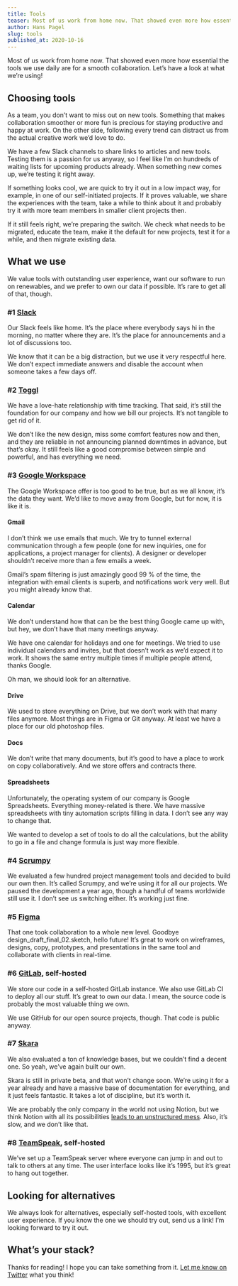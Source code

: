 ```yaml
---
title: Tools
teaser: Most of us work from home now. That showed even more how essential the tools we use daily are for a smooth collaboration. Let’s have a look at what we’re using!
author: Hans Pagel
slug: tools
published_at: 2020-10-16
---
```


Most of us work from home now. That showed even more how essential the tools we use daily are for a smooth collaboration. Let’s have a look at what we’re using!

## Choosing tools
As a team, you don’t want to miss out on new tools. Something that makes collaboration smoother or more fun is precious for staying productive and happy at work. On the other side, following every trend can distract us from the actual creative work we’d love to do.

We have a few Slack channels to share links to articles and new tools. Testing them is a passion for us anyway, so I feel like I’m on hundreds of waiting lists for upcoming products already. When something new comes up, we’re testing it right away.

If something looks cool, we are quick to try it out in a low impact way, for example, in one of our self-initiated projects. If it proves valuable, we share the experiences with the team, take a while to think about it and probably try it with more team members in smaller client projects then.

If it still feels right, we’re preparing the switch. We check what needs to be migrated, educate the team, make it the default for new projects, test it for a while, and then migrate existing data.

## What we use
We value tools with outstanding user experience, want our software to run on renewables, and we prefer to own our data if possible. It’s rare to get all of that, though.

### #1 [Slack](https://slack.com/)
Our Slack feels like home. It’s the place where everybody says hi in the morning, no matter where they are. It’s the place for announcements and a lot of discussions too.

We know that it can be a big distraction, but we use it very respectful here. We don’t expect immediate answers and disable the account when someone takes a few days off.

### #2 [Toggl](https://toggl.com/track/)
We have a love-hate relationship with time tracking. That said, it’s still the foundation for our company and how we bill our projects. It’s not tangible to get rid of it.

We don’t like the new design, miss some comfort features now and then, and they are reliable in not announcing planned downtimes in advance, but that’s okay. It still feels like a good compromise between simple and powerful, and has everything we need.

### #3 [Google Workspace](https://workspace.google.com/intl/de/)
The Google Workspace offer is too good to be true, but as we all know, it’s the data they want. We’d like to move away from Google, but for now, it is like it is.

#### Gmail
I don’t think we use emails that much. We try to tunnel external communication through a few people (one for new inquiries, one for applications, a project manager for clients). A designer or developer shouldn’t receive more than a few emails a week.

Gmail’s spam filtering is just amazingly good 99 % of the time, the integration with email clients is superb, and notifications work very well. But you might already know that.

#### Calendar
We don’t understand how that can be the best thing Google came up with, but hey, we don’t have that many meetings anyway.

We have one calendar for holidays and one for meetings. We tried to use individual calendars and invites, but that doesn’t work as we’d expect it to work. It shows the same entry multiple times if multiple people attend, thanks Google.

Oh man, we should look for an alternative.

#### Drive
We used to store everything on Drive, but we don’t work with that many files anymore. Most things are in Figma or Git anyway. At least we have a place for our old photoshop files.

#### Docs
We don’t write that many documents, but it’s good to have a place to work on copy collaboratively. And we store offers and contracts there.

#### Spreadsheets
Unfortunately, the operating system of our company is Google Spreadsheets. Everything money-related is there. We have massive spreadsheets with tiny automation scripts filling in data. I don’t see any way to change that.

We wanted to develop a set of tools to do all the calculations, but the ability to go in a file and change formula is just way more flexible.

### #4 [Scrumpy](https://scrumpy.io/)
We evaluated a few hundred project management tools and decided to build our own then. It’s called Scrumpy, and we’re using it for all our projects. We paused the development a year ago, though a handful of teams worldwide still use it. I don’t see us switching either. It’s working just fine.

### #5 [Figma](https://www.figma.com/)
That one took collaboration to a whole new level. Goodbye design_draft_final_02.sketch, hello future! It’s great to work on wireframes, designs, copy, prototypes, and presentations in the same tool and collaborate with clients in real-time.

### #6 [GitLab](https://about.gitlab.com/install/), self-hosted
We store our code in a self-hosted GitLab instance. We also use GitLab CI to deploy all our stuff. It’s great to own our data. I mean, the source code is probably the most valuable thing we own.

We use GitHub for our open source projects, though. That code is public anyway.

### #7 [Skara](https://skara.io)
We also evaluated a ton of knowledge bases, but we couldn’t find a decent one. So yeah, we’ve again built our own.

Skara is still in private beta, and that won’t change soon. We’re using it for a year already and have a massive base of documentation for everything, and it just feels fantastic. It takes a lot of discipline, but it’s worth it.

We are probably the only company in the world not using Notion, but we think Notion with all its possibilities [leads to an unstructured mess](https://medium.com/diesdas-direct/notion-encourages-busy-work-and-im-tired-of-it-b1e049edb663). Also, it’s slow, and we don’t like that.

### #8 [TeamSpeak](https://teamspeak.com/en/), self-hosted
We’ve set up a TeamSpeak server where everyone can jump in and out to talk to others at any time. The user interface looks like it’s 1995, but it’s great to hang out together.

## Looking for alternatives
We always look for alternatives, especially self-hosted tools, with excellent user experience. If you know the one we should try out, send us a link! I’m looking forward to try it out.

## What’s your stack?
Thanks for reading! I hope you can take something from it. [Let me know on Twitter](https://twitter.com/hanspagel/status/1317012049529012226) what you think!